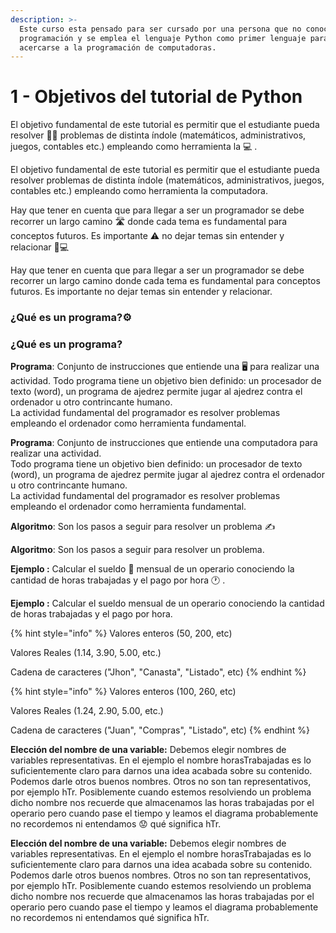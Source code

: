 ```yaml
---
description: >-
  Este curso esta pensado para ser cursado por una persona que no conoce nada de
  programación y se emplea el lenguaje Python como primer lenguaje para
  acercarse a la programación de computadoras.
---
```


# 1 - Objetivos del tutorial de Python

El objetivo fundamental de este tutorial es permitir que el estudiante pueda resolver ✍🏾 problemas de distinta índole \(matemáticos, administrativos, juegos, contables etc.\) empleando como herramienta la  💻 .

El objetivo fundamental de este tutorial es permitir que el estudiante pueda resolver problemas de distinta índole \(matemáticos, administrativos, juegos, contables etc.\) empleando como herramienta la computadora.



Hay que tener en cuenta que para llegar a ser un programador se debe recorrer un largo camino 🛣 donde cada tema es fundamental para conceptos futuros. Es importante ⚠ no dejar temas sin entender y relacionar  👨💻 

Hay que tener en cuenta que para llegar a ser un programador se debe recorrer un largo camino donde cada tema es fundamental para conceptos futuros. Es importante no dejar temas sin entender y relacionar.

### ¿Qué es un programa?⚙

### ¿Qué es un programa?

**Programa**: Conjunto de instrucciones que entiende una  🖥 para realizar una actividad. Todo programa tiene un objetivo bien definido: un procesador de texto \(word\),  un programa de ajedrez permite jugar al ajedrez contra el ordenador u otro contrincante humano.  
La actividad fundamental del programador es resolver problemas empleando el ordenador como herramienta fundamental.

**Programa**: Conjunto de instrucciones que entiende una computadora para realizar una actividad.  
Todo programa tiene un objetivo bien definido: un procesador de texto \(word\),  un programa de ajedrez permite jugar al ajedrez contra el ordenador u otro contrincante humano.  
La actividad fundamental del programador es resolver problemas empleando el ordenador como herramienta fundamental.

 **Algoritmo**: Son los pasos a seguir para resolver un problema ✍ 

 **Algoritmo**: Son los pasos a seguir para resolver un problema.

  
**Ejemplo :** Calcular el sueldo 🤑 mensual de un operario conociendo la cantidad de horas trabajadas y el pago por hora 🕐 .

  
**Ejemplo :** Calcular el sueldo mensual de un operario conociendo la cantidad de horas trabajadas y el pago por hora.

{% hint style="info" %}
Valores enteros \(50, 200, etc\)

Valores Reales \(1.14, 3.90, 5.00, etc.\)

Cadena de caracteres \("Jhon", "Canasta", "Listado", etc\)
{% endhint %}

{% hint style="info" %}
Valores enteros \(100, 260, etc\)

Valores Reales \(1.24, 2.90, 5.00, etc.\)

Cadena de caracteres \("Juan", "Compras", "Listado", etc\)
{% endhint %}

**Elección del nombre de una variable:** Debemos elegir nombres de variables representativas. En el ejemplo el nombre horasTrabajadas es lo suficientemente claro para darnos una idea acabada sobre su contenido. Podemos darle otros buenos nombres. Otros no son tan representativos, por ejemplo hTr. Posiblemente cuando estemos resolviendo un problema dicho nombre nos recuerde que almacenamos las horas trabajadas por el operario pero cuando pase el tiempo y leamos el diagrama probablemente no recordemos ni entendamos 😟 qué significa hTr.  


**Elección del nombre de una variable:** Debemos elegir nombres de variables representativas. En el ejemplo el nombre horasTrabajadas es lo suficientemente claro para darnos una idea acabada sobre su contenido. Podemos darle otros buenos nombres. Otros no son tan representativos, por ejemplo hTr. Posiblemente cuando estemos resolviendo un problema dicho nombre nos recuerde que almacenamos las horas trabajadas por el operario pero cuando pase el tiempo y leamos el diagrama probablemente no recordemos ni entendamos qué significa hTr.  


